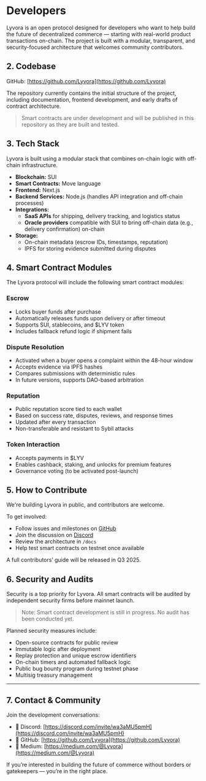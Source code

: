 # Developers

Lyvora is an open protocol designed for developers who want to help build the future of decentralized commerce — starting with real-world product transactions on-chain. The project is built with a modular, transparent, and security-focused architecture that welcomes community contributors.
## 2. Codebase
GitHub: [https://github.com/Lyvora](https://github.com/Lyvora)

The repository currently contains the initial structure of the project, including documentation, frontend development, and early drafts of contract architecture.

> Smart contracts are under development and will be published in this repository as they are built and tested.

## 3. Tech Stack

Lyvora is built using a modular stack that combines on-chain logic with off-chain infrastructure.

- **Blockchain:** SUI  
- **Smart Contracts:** Move language  
- **Frontend:** Next.js 
- **Backend Services:** Node.js (handles API integration and off-chain processes)  
- **Integrations:**  
  - **SaaS APIs** for shipping, delivery tracking, and logistics status  
  - **Oracle providers** compatible with SUI to bring off-chain data (e.g., delivery confirmation) on-chain  
- **Storage:**  
  - On-chain metadata (escrow IDs, timestamps, reputation)  
  - IPFS for storing evidence submitted during disputes
## 4. Smart Contract Modules

The Lyvora protocol will include the following smart contract modules:

### Escrow
- Locks buyer funds after purchase  
- Automatically releases funds upon delivery or after timeout  
- Supports SUI, stablecoins, and $LYV token  
- Includes fallback refund logic if shipment fails

### Dispute Resolution
- Activated when a buyer opens a complaint within the 48-hour window  
- Accepts evidence via IPFS hashes  
- Compares submissions with deterministic rules  
- In future versions, supports DAO-based arbitration

### Reputation
- Public reputation score tied to each wallet  
- Based on success rate, disputes, reviews, and response times  
- Updated after every transaction  
- Non-transferable and resistant to Sybil attacks

### Token Interaction
- Accepts payments in $LYV  
- Enables cashback, staking, and unlocks for premium features  
- Governance voting (to be activated post-launch)
## 5. How to Contribute

We're building Lyvora in public, and contributors are welcome.

To get involved:
- Follow issues and milestones on [GitHub](https://github.com/Lyvora)  
- Join the discussion on [Discord](https://discord.com/invite/wa3aMU5pmH)  
- Review the architecture in `/docs`  
- Help test smart contracts on testnet once available

A full contributors’ guide will be released in Q3 2025.
## 6. Security and Audits

Security is a top priority for Lyvora. All smart contracts will be audited by independent security firms before mainnet launch.

> Note: Smart contract development is still in progress. No audit has been conducted yet.

Planned security measures include:

- Open-source contracts for public review  
- Immutable logic after deployment  
- Replay protection and unique escrow identifiers  
- On-chain timers and automated fallback logic  
- Public bug bounty program during testnet phase  
- Multisig treasury management

---
## 7. Contact & Community

Join the development conversations:

- 💬 Discord: [https://discord.com/invite/wa3aMU5pmH](https://discord.com/invite/wa3aMU5pmH)  
- 🐙 GitHub: [https://github.com/Lyvora](https://github.com/Lyvora)  
- 📝 Medium: [https://medium.com/@Lyvora](https://medium.com/@Lyvora)

If you’re interested in building the future of commerce without borders or gatekeepers — you’re in the right place.
